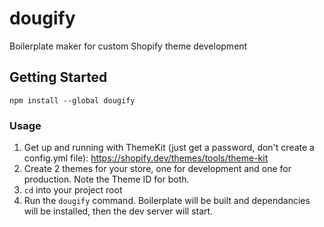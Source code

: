 # dougify
Boilerplate maker for custom Shopify theme development

## Getting Started
```
npm install --global dougify
```

### Usage
1. Get up and running with ThemeKit (just get a password, don't create a config.yml file): https://shopify.dev/themes/tools/theme-kit
2. Create 2 themes for your store, one for development and one for production. Note the Theme ID for both.
3. `cd` into your project root
4. Run the `dougify` command. Boilerplate will be built and dependancies will be installed, then the dev server will start.